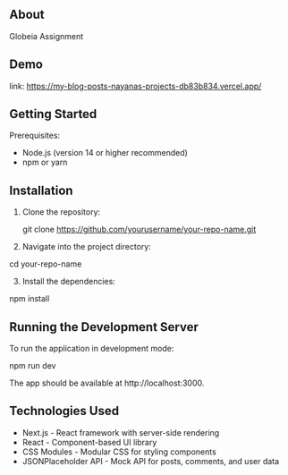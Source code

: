 ## About
Globeia Assignment

## Demo
  link: https://my-blog-posts-nayanas-projects-db83b834.vercel.app/

## Getting Started

Prerequisites:

* Node.js (version 14 or higher recommended)
* npm or yarn

## Installation

1. Clone the repository:

   git clone https://github.com/yourusername/your-repo-name.git

2. Navigate into the project directory:

  cd your-repo-name

3. Install the dependencies:
  
  npm install

## Running the Development Server

To run the application in development mode:
  
  npm run dev

The app should be available at http://localhost:3000.

## Technologies Used

* Next.js - React framework with server-side rendering
* React - Component-based UI library
* CSS Modules - Modular CSS for styling components
* JSONPlaceholder API - Mock API for posts, comments, and user data
